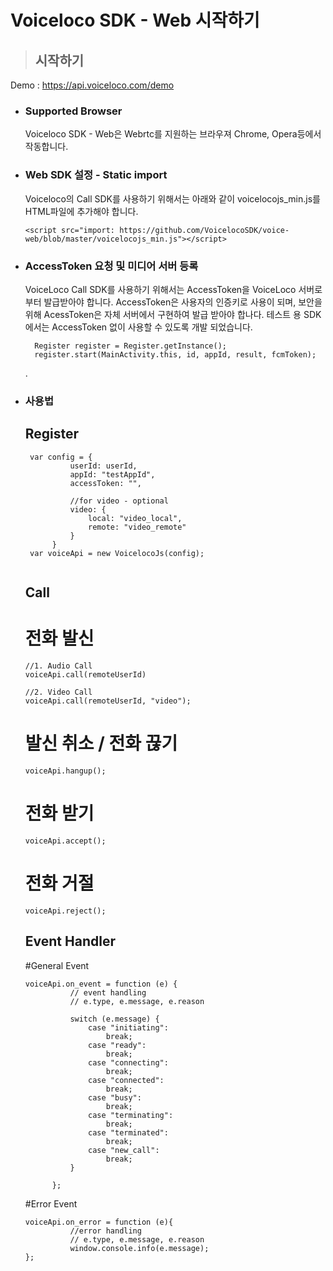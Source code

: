 # Voiceloco SDK - Web 시작하기

> ## 시작하기
  
  Demo : https://api.voiceloco.com/demo
* ### Supported Browser
  Voiceloco SDK - Web은 Webrtc를 지원하는 브라우져 Chrome, Opera등에서 작동합니다.
 
* ### Web SDK 설정 - Static import

  Voiceloco의 Call SDK를 사용하기 위해서는 아래와 같이 voicelocojs_min.js를 HTML파일에 추가해야 합니다.

  ```
  <script src="import: https://github.com/VoicelocoSDK/voice-web/blob/master/voicelocojs_min.js"></script>
  ```

* ### AccessToken 요청 및 미디어 서버 등록

  VoiceLoco Call SDK를 사용하기 위해서는 AccessToken을 VoiceLoco 서버로부터 발급받아야 합니다. 
  AccessToken은 사용자의 인증키로 사용이 되며, 보안을 위해 AcessToken은 자체 서버에서 구현하여 발급 받아야 합나다.
  테스트 용 SDK에서는 AccessToken 없이 사용할 수 있도록 개발 되었습니다.


  ```
    Register register = Register.getInstance();
    register.start(MainActivity.this, id, appId, result, fcmToken);
  ```

  .

* ### 사용법

  ## Register

  ```
   var config = {
            userId: userId,
            appId: "testAppId",
            accessToken: "",

            //for video - optional
            video: {
                local: "video_local",
                remote: "video_remote"
            }
        }
   var voiceApi = new VoicelocoJs(config);
   
  ```

  ## Call

  # 전화 발신
  ```
  //1. Audio Call
  voiceApi.call(remoteUserId)

  //2. Video Call
  voiceApi.call(remoteUserId, "video");
  ```

  # 발신 취소 / 전화 끊기
  ```
  voiceApi.hangup();
  ```

  # 전화 받기
  ```
  voiceApi.accept();
  ```

  # 전화 거절  
  ```
  voiceApi.reject();
  ```

  ## Event Handler
  
  #General Event
  ```
  voiceApi.on_event = function (e) {
            // event handling
            // e.type, e.message, e.reason

            switch (e.message) {
                case "initiating":
                    break;
                case "ready":
                    break;
                case "connecting":
                    break;
                case "connected":
                    break;
                case "busy":
                    break;
                case "terminating":
                    break;
                case "terminated":
                    break;
                case "new_call":
                    break;
            }

        };
  ```

  #Error Event
  ```
  voiceApi.on_error = function (e){
            //error handling
            // e.type, e.message, e.reason
            window.console.info(e.message);
  };
  ```




